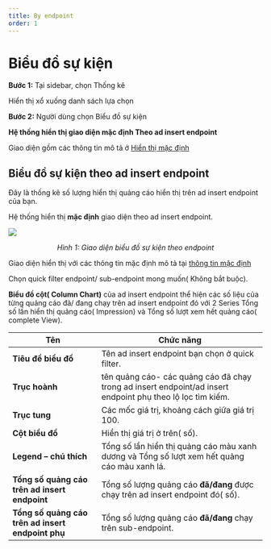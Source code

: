 ```yaml
---
title: By endpoint
order: 1
---
```


# Biểu đồ sự kiện

**Bước 1:** Tại sidebar, chọn Thống kê

Hiển thị xổ xuống danh sách lựa chọn

**Bước 2:** Người dùng chọn Biểu đồ sự kiện

**Hệ thống hiển thị giao diện mặc định Theo ad insert endpoint**

Giao diện gồm các thông tin mô tả ở [Hiển thị mặc định](../a-open-statistic.md)

## Biểu đồ sự kiện theo ad insert endpoint

Đây là thống kê số lượng hiển thị quảng cáo hiển thị trên ad insert endpoint của bạn.

Hệ thống hiển thị **mặc định** giao diện theo ad insert endpoint.

![](/images/dai/event-chart-by-endpoint.png)

<center>

_Hình 1: Giao diện biểu đồ sự kiện theo endpoint_

</center>

Giao diện hiển thị với các thông tin mặc định mô tả tại [thông tin mặc định](../a-open-statistic.md)

Chọn quick filter endpoint/ sub-endpoint mong muốn( Không bắt buộc).

**Biểu đồ cột( Column Chart)** của ad insert endpoint thể hiện các số liệu của từng quảng cáo đã/ đang chạy trên ad insert endpoint đó với 2 Series Tổng số lần hiển thị quảng cáo( Impression) và Tổng số lượt xem hết quảng cáo( complete View).

| Tên                                               | Chức năng                                                                                                  |
| ------------------------------------------------- | ---------------------------------------------------------------------------------------------------------- |
| **Tiêu đề biểu đồ**                               | Tên ad insert endpoint bạn chọn ở quick filter.                                                            |
| **Trục hoành**                                    | tên quảng cáo- các quảng cáo đã chạy trong ad insert endpoint/ad insert endpoint phụ theo lộ lọc tìm kiếm. |
| **Trục tung**                                     | Các mốc giá trị, khoảng cách giữa giá trị 100.                                                             |
| **Cột biều đồ**                                   | Hiển thị giá trị ở trên( số).                                                           |
| **Legend – chú thích**                            | Tổng số lần hiển thị quảng cáo màu xanh dương và  Tổng số lượt xem hết quảng cáo màu xanh lá.              |
| **Tổng số quảng cáo trên ad insert endpoint**     | Tổng số lượng quảng cáo **đã/đang** được chạy trên ad insert endpoint đó( số).          |
| **Tổng số quảng cáo trên ad insert endpoint phụ** | Tổng số lượng quảng cáo **đã/đang** chạy trên sub-endpoint.                                                |
